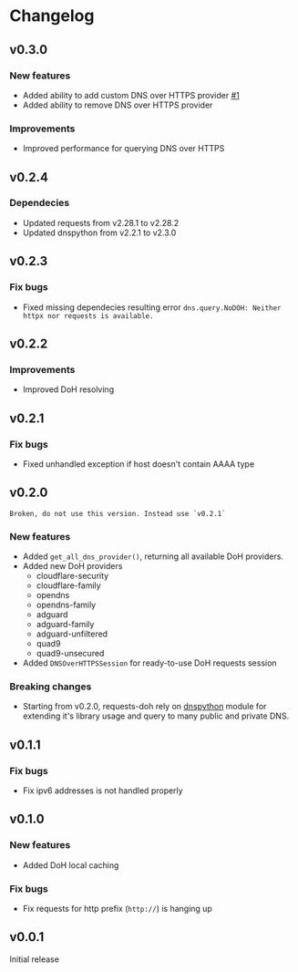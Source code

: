 # Changelog

## v0.3.0

### New features

- Added ability to add custom DNS over HTTPS provider [#1](https://github.com/mansuf/requests-doh/issues/1)
- Added ability to remove DNS over HTTPS provider

### Improvements

- Improved performance for querying DNS over HTTPS

## v0.2.4

### Dependecies

- Updated requests from v2.28.1 to v2.28.2
- Updated dnspython from v2.2.1 to v2.3.0

## v0.2.3

### Fix bugs

- Fixed missing dependecies resulting error `dns.query.NoDOH: Neither httpx nor requests is available.`

## v0.2.2

### Improvements

- Improved DoH resolving

## v0.2.1

### Fix bugs

- Fixed unhandled exception if host doesn't contain AAAA type

## v0.2.0

```{warning}
Broken, do not use this version. Instead use `v0.2.1`
```

### New features

- Added `get_all_dns_provider()`, returning all available DoH providers.
- Added new DoH providers
    - cloudflare-security
    - cloudflare-family
    - opendns
    - opendns-family
    - adguard
    - adguard-family
    - adguard-unfiltered
    - quad9
    - quad9-unsecured
- Added `DNSOverHTTPSSession` for ready-to-use DoH requests session

### Breaking changes

- Starting from v0.2.0, requests-doh rely on [dnspython](https://github.com/rthalley/dnspython) module 
for extending it's library usage and query to many public and private DNS.

## v0.1.1

### Fix bugs

- Fix ipv6 addresses is not handled properly

## v0.1.0

### New features

- Added DoH local caching

### Fix bugs

- Fix requests for http prefix (`http://`) is hanging up

## v0.0.1

Initial release
